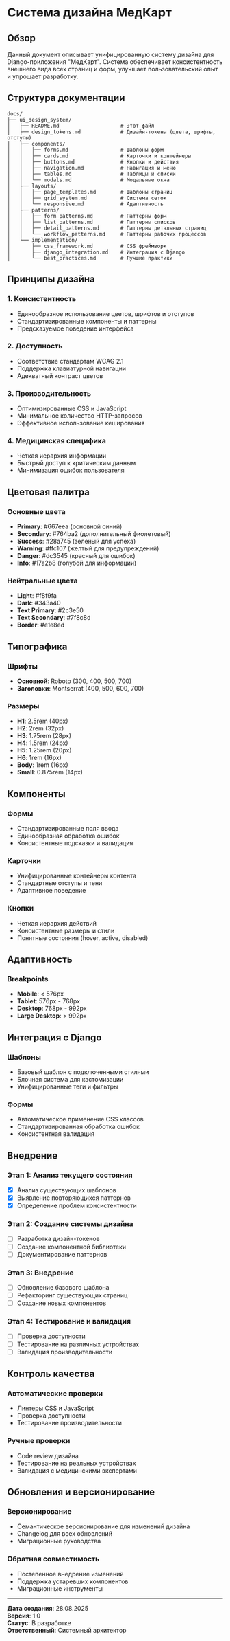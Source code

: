 # Система дизайна МедКарт

## Обзор

Данный документ описывает унифицированную систему дизайна для Django-приложения "МедКарт". Система обеспечивает консистентность внешнего вида всех страниц и форм, улучшает пользовательский опыт и упрощает разработку.

## Структура документации

```
docs/
├── ui_design_system/
│   ├── README.md                    # Этот файл
│   ├── design_tokens.md             # Дизайн-токены (цвета, шрифты, отступы)
│   ├── components/
│   │   ├── forms.md                 # Шаблоны форм
│   │   ├── cards.md                 # Карточки и контейнеры
│   │   ├── buttons.md               # Кнопки и действия
│   │   ├── navigation.md            # Навигация и меню
│   │   ├── tables.md                # Таблицы и списки
│   │   └── modals.md                # Модальные окна
│   ├── layouts/
│   │   ├── page_templates.md        # Шаблоны страниц
│   │   ├── grid_system.md           # Система сеток
│   │   └── responsive.md            # Адаптивность
│   ├── patterns/
│   │   ├── form_patterns.md         # Паттерны форм
│   │   ├── list_patterns.md         # Паттерны списков
│   │   ├── detail_patterns.md       # Паттерны детальных страниц
│   │   └── workflow_patterns.md     # Паттерны рабочих процессов
│   └── implementation/
│       ├── css_framework.md         # CSS фреймворк
│       ├── django_integration.md    # Интеграция с Django
│       └── best_practices.md        # Лучшие практики
```

## Принципы дизайна

### 1. Консистентность
- Единообразное использование цветов, шрифтов и отступов
- Стандартизированные компоненты и паттерны
- Предсказуемое поведение интерфейса

### 2. Доступность
- Соответствие стандартам WCAG 2.1
- Поддержка клавиатурной навигации
- Адекватный контраст цветов

### 3. Производительность
- Оптимизированные CSS и JavaScript
- Минимальное количество HTTP-запросов
- Эффективное использование кеширования

### 4. Медицинская специфика
- Четкая иерархия информации
- Быстрый доступ к критическим данным
- Минимизация ошибок пользователя

## Цветовая палитра

### Основные цвета
- **Primary**: #667eea (основной синий)
- **Secondary**: #764ba2 (дополнительный фиолетовый)
- **Success**: #28a745 (зеленый для успеха)
- **Warning**: #ffc107 (желтый для предупреждений)
- **Danger**: #dc3545 (красный для ошибок)
- **Info**: #17a2b8 (голубой для информации)

### Нейтральные цвета
- **Light**: #f8f9fa
- **Dark**: #343a40
- **Text Primary**: #2c3e50
- **Text Secondary**: #7f8c8d
- **Border**: #e1e8ed

## Типографика

### Шрифты
- **Основной**: Roboto (300, 400, 500, 700)
- **Заголовки**: Montserrat (400, 500, 600, 700)

### Размеры
- **H1**: 2.5rem (40px)
- **H2**: 2rem (32px)
- **H3**: 1.75rem (28px)
- **H4**: 1.5rem (24px)
- **H5**: 1.25rem (20px)
- **H6**: 1rem (16px)
- **Body**: 1rem (16px)
- **Small**: 0.875rem (14px)

## Компоненты

### Формы
- Стандартизированные поля ввода
- Единообразная обработка ошибок
- Консистентные подсказки и валидация

### Карточки
- Унифицированные контейнеры контента
- Стандартные отступы и тени
- Адаптивное поведение

### Кнопки
- Четкая иерархия действий
- Консистентные размеры и стили
- Понятные состояния (hover, active, disabled)

## Адаптивность

### Breakpoints
- **Mobile**: < 576px
- **Tablet**: 576px - 768px
- **Desktop**: 768px - 992px
- **Large Desktop**: > 992px

## Интеграция с Django

### Шаблоны
- Базовый шаблон с подключенными стилями
- Блочная система для кастомизации
- Унифицированные теги и фильтры

### Формы
- Автоматическое применение CSS классов
- Стандартизированная обработка ошибок
- Консистентная валидация

## Внедрение

### Этап 1: Анализ текущего состояния
- [x] Анализ существующих шаблонов
- [x] Выявление повторяющихся паттернов
- [x] Определение проблем консистентности

### Этап 2: Создание системы дизайна
- [ ] Разработка дизайн-токенов
- [ ] Создание компонентной библиотеки
- [ ] Документирование паттернов

### Этап 3: Внедрение
- [ ] Обновление базового шаблона
- [ ] Рефакторинг существующих страниц
- [ ] Создание новых компонентов

### Этап 4: Тестирование и валидация
- [ ] Проверка доступности
- [ ] Тестирование на различных устройствах
- [ ] Валидация производительности

## Контроль качества

### Автоматические проверки
- Линтеры CSS и JavaScript
- Проверка доступности
- Тестирование производительности

### Ручные проверки
- Code review дизайна
- Тестирование на реальных устройствах
- Валидация с медицинскими экспертами

## Обновления и версионирование

### Версионирование
- Семантическое версионирование для изменений дизайна
- Changelog для всех обновлений
- Миграционные руководства

### Обратная совместимость
- Постепенное внедрение изменений
- Поддержка устаревших компонентов
- Миграционные инструменты

---

**Дата создания**: 28.08.2025  
**Версия**: 1.0  
**Статус**: В разработке  
**Ответственный**: Системный архитектор

